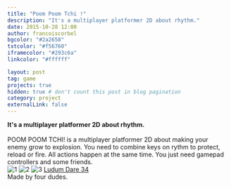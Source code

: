 ```yaml
---
title: "Poom Poom Tchi !"
description: "It's a multiplayer platformer 2D about rhythm."
date: 2015-10-28 12:00
author: francoiscorbel
bgcolor: "#2a2658"
txtcolor: "#f56760"
iframecolor: "#293c6a"
linkcolor: "#ffffff"

layout: post
tag: game
projects: true
hidden: true # don't count this post in blog pagination
category: project
externalLink: false
---
```

<div class="text">
<strong>It's a multiplayer platformer 2D about rhythm.</strong><br><br>
</div>
<div class="text">POOM POOM TCHI! is a multiplayer platformer 2D about 
making your enemy grow to explosion. You need to combine keys on rythm 
to protect, reload or fire. All actions happen at the same time. You 
just need gamepad controllers and some friends.
</div>
<img src="{{ site.url}}/assets/images/poom-poom-tchi/gif_1.gif" alt="1" max-width="800">
<img src="{{ site.url}}/assets/images/poom-poom-tchi/gif_2.gif" alt="2" max-width="800">
<img src="{{ site.url}}/assets/images/poom-poom-tchi/gif_3.gif" alt="3" max-width="800">
<a href="http://ludumdare.com/compo/ludum-dare-34/?action=preview&uid=66215">Ludum Dare 34</a><br>
<div class="text">Made by four dudes.<br>
